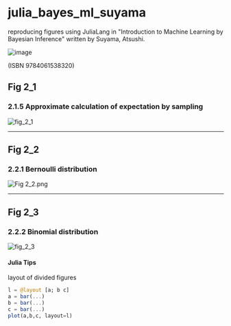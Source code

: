 # julia_bayes_ml_suyama
reproducing figures using JuliaLang in "Introduction to Machine Learning by Bayesian Inference" written by Suyama, Atsushi.

![image](https://user-images.githubusercontent.com/36175603/74348688-6d580500-4df6-11ea-8883-780d44352897.png)

(ISBN 9784061538320)

## Fig 2_1
### 2.1.5 Approximate calculation of expectation by sampling

![fig_2_1](https://user-images.githubusercontent.com/36175603/74021931-e105a680-49df-11ea-8746-c4f9843dba23.png)

________________________________________

## Fig 2_2
### 2.2.1 Bernoulli distribution
 
![Fig 2_2.png](https://user-images.githubusercontent.com/36175603/74019791-8b2eff80-49db-11ea-9ea1-80810041f79d.png)

________________________________________


## Fig 2_3
### 2.2.2 Binomial distribution

![fig_2_3](https://user-images.githubusercontent.com/36175603/74347873-19005580-4df5-11ea-8f00-c3844d29eb10.png)

#### Julia Tips

layout of divided figures

```JUlia
l = @layout [a; b c]
a = bar(...)
b = bar(...)
c = bar(...)
plot(a,b,c, layout=l)
```

